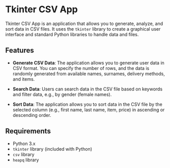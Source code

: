 # Tkinter CSV App

Tkinter CSV App is an application that allows you to generate, analyze, and sort data in CSV files. It uses the `tkinter` library to create a graphical user interface and standard Python libraries to handle data and files.

## Features

- **Generate CSV Data**: The application allows you to generate user data in CSV format. You can specify the number of rows, and the data is randomly generated from available names, surnames, delivery methods, and items.
  
- **Search Data**: Users can search data in the CSV file based on keywords and filter data, e.g., by gender (female names).

- **Sort Data**: The application allows you to sort data in the CSV file by the selected column (e.g., first name, last name, item, price) in ascending or descending order.

## Requirements

- Python 3.x
- `tkinter` library (included with Python)
- `csv` library
- `heapq` library
